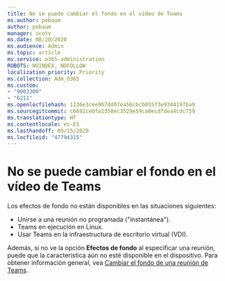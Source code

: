 ```yaml
---
title: No se puede cambiar el fondo en el vídeo de Teams
ms.author: pebaum
author: pebaum
manager: scotv
ms.date: 08/20/2020
ms.audience: Admin
ms.topic: article
ms.service: o365-administration
ROBOTS: NOINDEX, NOFOLLOW
localization_priority: Priority
ms.collection: Adm_O365
ms.custom:
- "9003300"
- "6211"
ms.openlocfilehash: 1136e3cee967dd07ea56cbcb055f3e9344197ba9
ms.sourcegitcommit: c6692ce0fa1358ec3529e59ca0ecdfdea4cdc759
ms.translationtype: HT
ms.contentlocale: es-ES
ms.lasthandoff: 09/15/2020
ms.locfileid: "47794315"
---
```

# <a name="cant-change-background-in-teams-video"></a>No se puede cambiar el fondo en el vídeo de Teams

Los efectos de fondo no están disponibles en las situaciones siguientes:

- Unirse a una reunión no programada ("instantánea").
- Teams en ejecución en Linux.
- Usar Teams en la infraestructura de escritorio virtual (VDI).

Además, si no ve la opción **Efectos de fondo** al especificar una reunión, puede que la característica aún no esté disponible en el dispositivo. Para obtener información general, vea [Cambiar el fondo de una reunión de Teams](https://support.microsoft.com/office/change-your-background-for-a-teams-meeting-f77a2381-443a-499d-825e-509a140f4780).